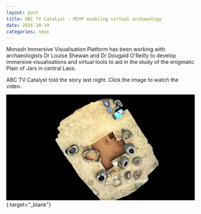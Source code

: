 ```yaml
---
layout: post
title: ABC TV Catalyst - MIVP enabling virtual archaeology
date: 2016-10-19
categories: news
---
```

Monash Immersive Visualisation Platform has been working with archaeologists Dr Louise Shewan and Dr Dougald O'Reilly to develop immersive visualisations and virtual tools to aid in the study of the enigmatic Plain of Jars in central Laos.  

<!--more-->
ABC TV Catalyst told the story last night. Click the image to watch the video.

[![Plain of Jars image](/img/laos.jpg)](http://www.abc.net.au/catalyst/stories/4557769.htm){:target="_blank"}